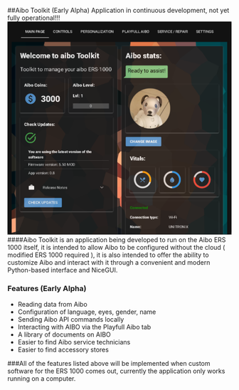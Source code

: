 ##Aibo Toolkit (Early Alpha)
Application in continuous development, not yet fully operational!!!
![](https://github.com/ers-laboratories/Aibo-Toolkit/blob/main/images/app.png?raw=true)
####Aibo Toolkit is an application being developed to run on the Aibo ERS 1000 itself, it is intended to allow Aibo to be configured without the cloud ( modified ERS 1000 required ), it is also intended to offer the ability to customize Aibo and interact with it through a convenient and modern Python-based interface and NiceGUI.

### Features (Early Alpha)
- Reading data from Aibo
- Configuration of language, eyes, gender, name 
- Sending Aibo API commands locally
- Interacting with AIBO via the Playfull Aibo tab
- A library of documents on AIBO
- Easier to find Aibo service technicians
- Easier to find accessory stores

###All of the features listed above will be implemented when custom software for the ERS 1000 comes out, currently the application only works running on a computer.
